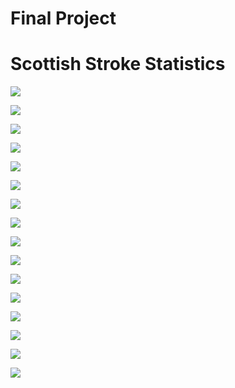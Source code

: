 # Final Project

# Scottish Stroke Statistics

![](images/readme_images/scottish_stroke_statistics.png)

![](images/readme_images/scottish_stroke_statistics(1).png)

![](images/readme_images/scottish_stroke_statistics(2).png)

![](images/readme_images/scottish_stroke_statistics(3).png)

![](images/readme_images/scottish_stroke_statistics(4).png)

![](images/readme_images/scottish_stroke_statistics(5).png)

![](images/readme_images/scottish_stroke_statistics(6).png)

![](images/readme_images/scottish_stroke_statistics(7).png)

![](images/readme_images/scottish_stroke_statistics(8).png)

![](images/readme_images/scottish_stroke_statistics(9).png)

![](images/readme_images/scottish_stroke_statistics(10).png)

![](images/readme_images/scottish_stroke_statistics(11).png)

![](images/readme_images/scottish_stroke_statistics(12).png)

![](images/readme_images/scottish_stroke_statistics(13).png)

![](images/readme_images/scottish_stroke_statistics(14).png)

![](images/readme_images/scottish_stroke_statistics(15).png)

